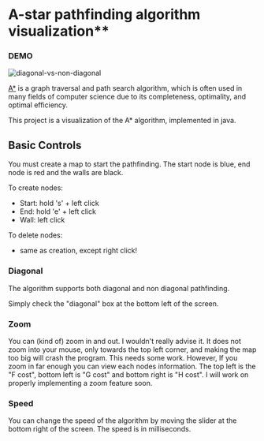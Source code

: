 # A-star pathfinding algorithm visualization**

### DEMO
![diagonal-vs-non-diagonal](/assets/habiby.gif)

[A*](https://en.wikipedia.org/wiki/A*_search_algorithm) is a graph traversal and path search algorithm, 
which is often used in many fields of computer science due to its completeness, 
optimality, and optimal efficiency. 

This project is a visualization of the A* algorithm, implemented in java.

## Basic Controls
You must create a map to start the pathfinding. The start node is blue, end node is red and the walls are black. 

To create nodes:
  - Start: hold 's' + left click
  - End: hold 'e' + left click
  - Wall: left click
  
To delete nodes:
  - same as creation, except right click!

### Diagonal
The algorithm supports both diagonal and non diagonal pathfinding. 

Simply check the "diagonal" box at the bottom left of the screen.

### Zoom
You can (kind of) zoom in and out. I wouldn't really advise it. It does not zoom into your mouse, only towards the top left corner, and making the map too big will crash the program. This needs some work. However, If you zoom in far enough you can view each nodes information. The top left is the "F cost", bottom left is "G cost" and bottom right is "H cost". I will work on properly implementing a zoom feature soon.

### Speed
You can change the speed of the algorithm by moving the slider at the bottom right of the screen. The speed is in milliseconds.
